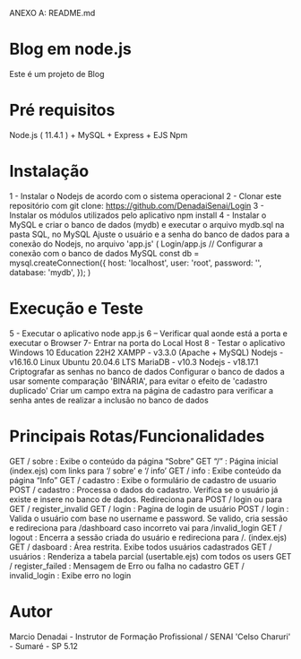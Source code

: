 ANEXO A: README.md

# Blog em node.js

Este é um projeto de Blog

# Pré requisitos

Node.js ( 11.4.1 ) + MySQL + Express + EJS
Npm

# Instalação

1 - Instalar o Nodejs de acordo com o sistema operacional
2 - Clonar este repositório com git clone: https://github.com/DenadaiSenai/Login
3 - Instalar os módulos utilizados pelo aplicativo npm install
4 - Instalar o MySQL e criar o banco de dados (mydb) e executar o arquivo mydb.sql na pasta SQL, no MySQL
Ajuste o usuário e a senha do banco de dados para a conexão do Nodejs, no arquivo 'app.js' (
Login/app.js
// Configurar a conexão com o banco de dados MySQL
const db = mysql.createConnection({
host: 'localhost',
user: 'root',
password: '',
database: 'mydb',
});
)

# Execução e Teste

5 - Executar o aplicativo node app.js
6 – Verificar qual aonde está a porta e executar o Browser
7- Entrar na porta do Local Host
8 - Testar o aplicativo
Windows 10 Education 22H2
XAMPP - v3.3.0 (Apache + MySQL)
Nodejs - v16.16.0
Linux Ubuntu 20.04.6 LTS
MariaDB - v10.3
Nodejs - v18.17.1
Criptografar as senhas no banco de dados
Configurar o banco de dados a usar somente comparação 'BINÁRIA', para evitar o efeito de 'cadastro duplicado'
Criar um campo extra na página de cadastro para verificar a senha antes de realizar a inclusão no banco de dados

# Principais Rotas/Funcionalidades

GET / sobre : Exibe o conteúdo da página “Sobre”
GET “/” : Página inicial (index.ejs) com links para ‘/ sobre’ e ‘/ info’
GET / info : Exibe conteúdo da página “Info”
GET / cadastro : Exibe o formulário de cadastro de usuario
POST / cadastro : Processa o dados do cadastro. Verifica se o usuário já existe e insere no banco de dados. Redireciona para POST / login ou para GET / register_invalid
GET / login : Pagina de login de usuário
POST / login : Valida o usuário com base no username e password. Se valido, cria sessão e redireciona para /dashboard caso incorreto vai para /invalid_login
GET / logout : Encerra a sessão criada do usuário e redireciona para /. (index.ejs)
GET / dasboard : Área restrita. Exibe todos usuários cadastrados
GET / usuários : Renderiza a tabela parcial (usertable.ejs) com todos os users
GET / register_failed : Mensagem de Erro ou falha no cadastro
GET / invalid_login : Exibe erro no login

# Autor

Marcio Denadai - Instrutor de Formação Profissional / SENAI 'Celso Charuri' - Sumaré - SP 5.12
